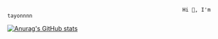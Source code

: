                                                             Hi 👋, I'm tayonnnn
                                                            
[![Anurag's GitHub stats](https://github-readme-stats.vercel.app/api?username=tayonnnn&show_icons=true&theme=gruvbox_light)](https://github.com/anuraghazra/github-readme-stats)

